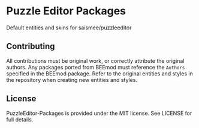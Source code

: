 # Puzzle Editor Packages
Default entities and skins for saismee/puzzleeditor

## Contributing
All contributions must be original work, or correctly attribute the original authors. Any packages ported from BEEmod must reference the `Authors` specified in the BEEmod package.
Refer to the original entities and styles in the repository when creating new entities and styles.

## License
PuzzleEditor-Packages is provided under the MIT license. See LICENSE for full details.
